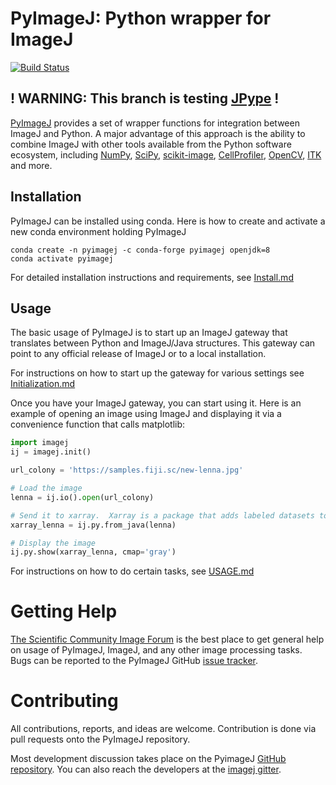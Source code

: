 # PyImageJ: Python wrapper for ImageJ
[![Build Status](https://travis-ci.org/imagej/pyimagej.svg?branch=master)](https://travis-ci.org/imagej/pyimagej)

## ! WARNING: This branch is testing [JPype](https://jpype.readthedocs.io/en/latest/) !

[PyImageJ](https://github.com/imagej/pyimagej) provides a set of
wrapper functions for integration between ImageJ and Python.
A major advantage of this approach is the ability to combine ImageJ with other tools 
available from the Python software ecosystem, including [NumPy](https://www.numpy.org/), 
[SciPy](https://www.scipy.org/), [scikit-image](https://scikit-image.org/), 
[CellProfiler](https://cellprofiler.org/), [OpenCV](https://opencv.org/), 
[ITK](https://itk.org/) and more.

## Installation
PyImageJ can be installed using conda.  Here is how to create and activate a new conda environment holding PyImageJ

```
conda create -n pyimagej -c conda-forge pyimagej openjdk=8
conda activate pyimagej
```

For detailed installation instructions and requirements, see [Install.md](doc/Install.md)

## Usage
The basic usage of PyImageJ is to start up an ImageJ gateway that translates between Python and ImageJ/Java structures.
This gateway can point to any official release of ImageJ or to a local installation.  

For instructions on how to start up the gateway for various settings see 
[Initialization.md](doc/Initialization.md)

Once you have your ImageJ gateway, you can start using it. Here is an example of opening an image using ImageJ and 
displaying it via a convenience function that calls matplotlib:

```python
import imagej
ij = imagej.init()

url_colony = 'https://samples.fiji.sc/new-lenna.jpg' 

# Load the image
lenna = ij.io().open(url_colony)

# Send it to xarray.  Xarray is a package that adds labeled datasets to numpy (http://xarray.pydata.org/en/stable/)
xarray_lenna = ij.py.from_java(lenna)

# Display the image
ij.py.show(xarray_lenna, cmap='gray')
```

For instructions on how to do certain tasks, see [USAGE.md](doc/Usage.md)


# Getting Help 
[The Scientific Community Image Forum](https://forum.image.sc) is the best place to get general help on usage of PyImageJ,
ImageJ, and any other image processing tasks.  Bugs can be reported to the PyImageJ GitHub 
[issue tracker](issues).

# Contributing
All contributions, reports, and ideas are welcome.  Contribution is done via pull requests onto the PyImageJ repository.

Most development discussion takes place on the PyimageJ [GitHub repository](https://github.com/imagej/pyimagej).
You can also reach the developers at the
[imagej gitter](https://gitter.im/imagej/imagej).



